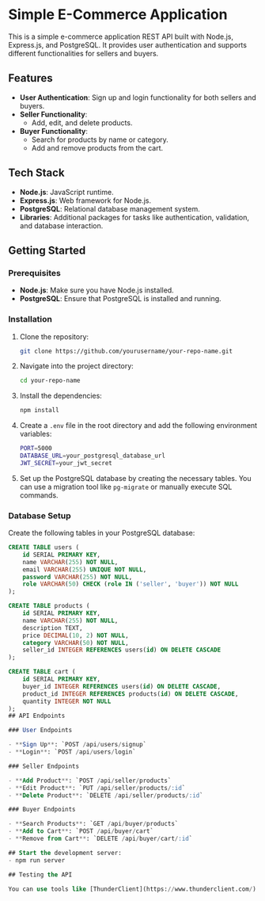 # Simple E-Commerce Application 

This is a simple e-commerce application REST API built with Node.js, Express.js, and PostgreSQL. It provides user authentication and supports different functionalities for sellers and buyers.

## Features

- **User Authentication**: Sign up and login functionality for both sellers and buyers.
- **Seller Functionality**: 
  - Add, edit, and delete products.
- **Buyer Functionality**: 
  - Search for products by name or category.
  - Add and remove products from the cart.

## Tech Stack

- **Node.js**: JavaScript runtime.
- **Express.js**: Web framework for Node.js.
- **PostgreSQL**: Relational database management system.
- **Libraries**: Additional packages for tasks like authentication, validation, and database interaction.

## Getting Started

### Prerequisites

- **Node.js**: Make sure you have Node.js installed.
- **PostgreSQL**: Ensure that PostgreSQL is installed and running.

### Installation

1. Clone the repository:
    ```bash
    git clone https://github.com/yourusername/your-repo-name.git
    ```
2. Navigate into the project directory:
    ```bash
    cd your-repo-name
    ```
3. Install the dependencies:
    ```bash
    npm install
    ```
4. Create a `.env` file in the root directory and add the following environment variables:
    ```bash
    PORT=5000
    DATABASE_URL=your_postgresql_database_url
    JWT_SECRET=your_jwt_secret
    ```

5. Set up the PostgreSQL database by creating the necessary tables. You can use a migration tool like `pg-migrate` or manually execute SQL commands.

### Database Setup

Create the following tables in your PostgreSQL database:

```sql
CREATE TABLE users (
    id SERIAL PRIMARY KEY,
    name VARCHAR(255) NOT NULL,
    email VARCHAR(255) UNIQUE NOT NULL,
    password VARCHAR(255) NOT NULL,
    role VARCHAR(50) CHECK (role IN ('seller', 'buyer')) NOT NULL
);

CREATE TABLE products (
    id SERIAL PRIMARY KEY,
    name VARCHAR(255) NOT NULL,
    description TEXT,
    price DECIMAL(10, 2) NOT NULL,
    category VARCHAR(50) NOT NULL,
    seller_id INTEGER REFERENCES users(id) ON DELETE CASCADE
);

CREATE TABLE cart (
    id SERIAL PRIMARY KEY,
    buyer_id INTEGER REFERENCES users(id) ON DELETE CASCADE,
    product_id INTEGER REFERENCES products(id) ON DELETE CASCADE,
    quantity INTEGER NOT NULL
);
## API Endpoints

### User Endpoints

- **Sign Up**: `POST /api/users/signup`
- **Login**: `POST /api/users/login`

### Seller Endpoints

- **Add Product**: `POST /api/seller/products`
- **Edit Product**: `PUT /api/seller/products/:id`
- **Delete Product**: `DELETE /api/seller/products/:id`

### Buyer Endpoints

- **Search Products**: `GET /api/buyer/products`
- **Add to Cart**: `POST /api/buyer/cart`
- **Remove from Cart**: `DELETE /api/buyer/cart/:id`

## Start the development server:
- npm run server

## Testing the API

You can use tools like [ThunderClient](https://www.thunderclient.com/) or [Postman](https://www.postman.com/) to test the API endpoints.
